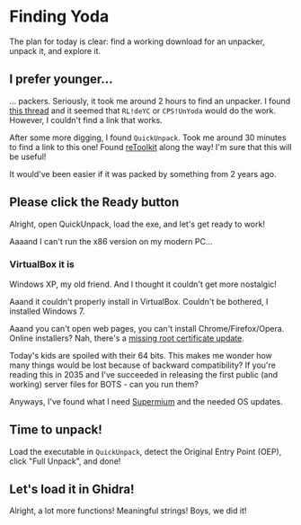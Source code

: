 # Finding Yoda

The plan for today is clear: find a working download for an unpacker, unpack it, and explore it.

## I prefer younger...

... packers. Seriously, it took me around 2 hours to find an unpacker. I found [this thread](https://forum.tuts4you.com/topic/22277-unpacking-yoda-10-13-exe/) and it seemed that `RL!deYC` or `CPS!UnYoda` would do the work. However, I couldn't find a link that works.

After some more digging, I found `QuickUnpack`. Took me around 30 minutes to find a link to this one! Found [reToolkit](https://github.com/mentebinaria/retoolkit) along the way! I'm sure that this will be useful!

It would've been easier if it was packed by something from 2 years ago.

## Please click the Ready button

Alright, open QuickUnpack, load the exe, and let's get ready to work!

Aaaand I can't run the x86 version on my modern PC...

### VirtualBox it is

Windows XP, my old friend. And I thought it couldn't get more nostalgic!

Aaand it couldn't properly install in VirtualBox. Couldn't be bothered, I installed Windows 7.

Aaand you can't open web pages, you can't install Chrome/Firefox/Opera. Online installers? Nah, there's a [missing root certificate update](https://support.microsoft.com/en-us/topic/support-for-urgent-trusted-root-updates-for-windows-root-certificate-program-in-windows-a4ac4d6c-7c62-3b6e-dfd2-377982bf3ea5).

Today's kids are spoiled with their 64 bits. This makes me wonder how many things would be lost because of backward compatibility? If you're reading this in 2035 and I've succeeded in releasing the first public (and working) server files for BOTS - can you run them?

Anyways, I've found what I need [Supermium](https://www.win32subsystem.live/supermium/) and the needed OS updates.

## Time to unpack!

Load the executable in `QuickUnpack`, detect the Original Entry Point (OEP), click "Full Unpack", and done!

## Let's load it in Ghidra!

Alright, a lot more functions! Meaningful strings! Boys, we did it!
